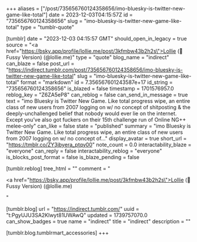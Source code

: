 +++
aliases = ["/post/735656760124358656/imo-bluesky-is-twitter-new-game-like-total"]
date = 2023-12-03T04:15:57Z
id = "735656760124358656"
slug = "imo-bluesky-is-twitter-new-game-like-total"
type = "tumblr-quote"

[tumblr]
date = "2023-12-03 04:15:57 GMT"
should_open_in_legacy = true
source = "<a href=\"https://bsky.app/profile/lollie.me/post/3kfmbw43b2h2s\">Lollie (🦊 Fussy Version) (@lollie.me)</a>"
type = "quote"
blog_name = "indirect"
can_blaze = false
post_url = "https://indirect.tumblr.com/post/735656760124358656/imo-bluesky-is-twitter-new-game-like-total"
slug = "imo-bluesky-is-twitter-new-game-like-total"
format = "markdown"
id = 7.356567601243587e+17
id_string = "735656760124358656"
is_blazed = false
timestamp = 1701576957.0
reblog_key = "Z6ZA5eP8"
can_reblog = false
can_send_in_message = true
text = "imo Bluesky is Twitter New Game. Like total progress wipe, an entire class of new users from 2007 logging on w/ no concept of shitposting &amp; the deeply-unchallenged belief that nobody would ever lie on the internet. Except you&rsquo;ve also got fuckers on their 15th challenge run of Online NG++ melee-only"
can_like = false
state = "published"
summary = "imo Bluesky is Twitter New Game. Like total progress wipe, an entire class of new users from 2007 logging on w/ no concept of..."
display_avatar = true
short_url = "https://tmblr.co/ZY3jbyera_ptqy00"
note_count = 0.0
interactability_blaze = "everyone"
can_reply = false
interactability_reblog = "everyone"
is_blocks_post_format = false
is_blaze_pending = false

[tumblr.reblog]
tree_html = ""
comment = "<p><a href=\"https://bsky.app/profile/lollie.me/post/3kfmbw43b2h2s\">Lollie (🦊 Fussy Version) (@lollie.me)</a></p>"

[tumblr.blog]
url = "https://indirect.tumblr.com/"
uuid = "t:PgyUJU3SA2Klwyt81UWAwQ"
updated = 1739757070.0
can_show_badges = true
name = "indirect"
title = "indirect"
description = ""

[tumblr.blog.tumblrmart_accessories]
+++

